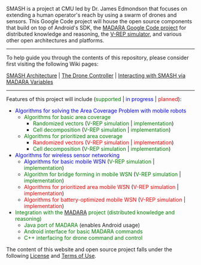 SMASH is a project at CMU led by Dr. James Edmondson that focuses on extending a human operator's reach by using a swarm of drones and sensors. This Google Code project will house the open source components that build on top of Android's SDK, the [MADARA Google Code project](http://madara.googlecode.com) for distributed knowledge and reasoning, the [V-REP simulator](http://coppeliarobotics.com), and various other open architectures and platforms.


---


To help guide you through the contents of this repository, please consider first visiting the following Wiki pages:

[SMASH Architecture](SmashArchitecture.md) | [The Drone Controller](UnderstandingTheDroneController.md) | [Interacting with SMASH via MADARA Variables](DroneControllerMadaraVariables.md)


---


Features of this project will include (<font color='green'>supported</font> | <font color='blue'>in progress</font> | <font color='red'>planned</font>):

  * <font color='blue'>Algorithms for solving the Area Coverage Problem with mobile robots</font>
    * <font color='green'>Algorithms for basic area coverage</font>
      * <font color='green'>Randomized vectors</font> (<font color='green'>V-REP simulation</font> | <font color='green'>implementation</font>)
      * <font color='green'>Cell decomposition</font> (<font color='green'>V-REP simulation</font> | <font color='green'>implementation</font>)
    * <font color='green'>Algorithms for prioritized area coverage</font>
      * <font color='red'>Randomized vectors</font> (<font color='red'>V-REP simulation</font> | <font color='red'>implementation</font>)
      * <font color='green'>Cell decomposition</font> (<font color='green'>V-REP simulation</font> | <font color='green'>implementation</font>)
  * <font color='blue'>Algorithms for wireless sensor networking</font>
    * <font color='blue'>Algorithms for basic mobile WSN</font> (<font color='green'>V-REP simulation</font> | <font color='green'>implementation</font>)
    * <font color='green'>Algorithm for bridge forming in mobile WSN</font> (<font color='green'>V-REP simulation</font> | <font color='green'>implementation</font>)
    * <font color='red'>Algorithms for prioritized area mobile WSN</font> (<font color='red'>V-REP simulation</font> | <font color='red'>implementation</font>)
    * <font color='red'>Algorithms for battery-optimized mobile WSN</font> (<font color='red'>V-REP simulation</font> | <font color='red'>implementation</font>)
  * <font color='green'>Integration with the <a href='http://madara.googlecode.com'>MADARA</a> project (distributed knowledge and reasoning)</font>
    * <font color='green'>Java port of MADARA</font> (enables Android usage)
    * <font color='green'>Android interface for basic MADARA commands</font>
    * <font color='green'>C++ interfacing for drone command and control</font>



The content of this website and open source project falls under the following [License](https://code.google.com/p/smash-cmu/wiki/License) and [Terms of Use](http://www.sei.cmu.edu/legal/index.cfm).